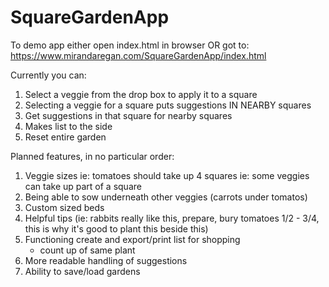 # SquareGardenApp

To demo app either open index.html in browser OR got to: https://www.mirandaregan.com/SquareGardenApp/index.html

Currently you can:

1. Select a veggie from the drop box to apply it to a square
2. Selecting a veggie for a square puts suggestions IN NEARBY squares
3. Get suggestions in that square for nearby squares
4. Makes list to the side
5. Reset entire garden

Planned features, in no particular order:

1. Veggie sizes
    ie: tomatoes should take up 4 squares
    ie: some veggies can take up part of a square
2. Being able to sow underneath other veggies (carrots under tomatos)
3. Custom sized beds
4. Helpful tips (ie: rabbits really like this, prepare, bury tomatoes 1/2 - 3/4, this is why it's good to plant this beside this)
5. Functioning create and export/print list for shopping
    - count up of same plant
6. More readable handling of suggestions
7. Ability to save/load gardens

